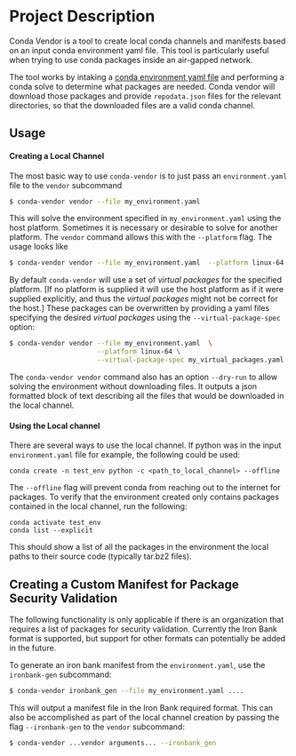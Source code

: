 # Project Description

Conda Vendor is a tool to create local conda channels and manifests based on an input conda environment yaml file. This tool is particularly useful when trying to use conda packages inside an air-gapped network.

The tool works by intaking a [conda environment yaml file](https://conda.io/projects/conda/en/latest/user-guide/tasks/manage-environments.html#create-env-file-manually) and performing a conda solve to determine what packages are needed.  Conda vendor will download those packages and provide `repodata.json`
files for the relevant directories, so that the downloaded files are a
valid conda channel.

## Usage

#### Creating a Local Channel
The most basic way to use `conda-vendor` is to just pass an `environment.yaml`
file to the `vendor` subcommand
```bash
$ conda-vendor vendor --file my_environment.yaml
```

This will solve the environment specified in `my_environment.yaml` using the
host platform.  Sometimes it is necessary or desirable to solve for another
platform.  The `vendor` command allows this with the `--platform` flag.  The usage looks like
```bash
$ conda-vendor vendor --file my_environment.yaml  --platform linux-64
```

By default `conda-vendor` will use a set of *virtual packages* for the specified
platform. [If no platform is supplied it will use the host platform as if it were supplied explicitly, and thus the *virtual packages* might not be correct
for the host.]  These packages can be overwritten by providing a yaml files
specifying the desired *virtual packages* using the `--virtual-package-spec`
option:
```bash
$ conda-vendor vendor --file my_environment.yaml  \
                      --platform linux-64 \
                      --virtual-package-spec my_virtual_packages.yaml
```

The `conda-vendor vendor` command also has an option `--dry-run` to allow
solving the environment without downloading files.  It outputs a json formatted
block of text describing all the files that would be downloaded in the
local channel.

#### Using the Local channel

There are several ways to use the local channel. If python was in the input `environment.yaml` file for example, the following could be used:

	conda create -n test_env python -c <path_to_local_channel> --offline

The `--offline` flag will prevent conda from reaching out to the internet for packages. To verify that the environment created only contains packages contained in the local channel, run the following:

	conda activate test_env
	conda list --explicit

This should show a list of all the packages in the environment the local paths to their source code (typically tar.bz2 files).


## Creating a Custom Manifest for Package Security Validation

The following functionality is only applicable if there is an organization that requires a list of packages for security validation. Currently the Iron Bank format is supported, but support for other formats can potentially be added
in the future.

To generate an iron bank manifest from the `environment.yaml`, use
the `ironbank-gen` subcommand:

```bash
$ conda-vendor ironbank_gen --file my_environment.yaml ....
```
This will output a manifest file in the Iron Bank required format.  This can
also be accomplished as part of the local channel creation by passing
the flag `--ironbank-gen` to the `vendor` subcommand:
```bash
$ conda-vendor ...vendor arguments... --ironbank_gen
```
